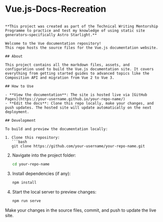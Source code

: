 # Vue.js-Docs-Recreation
````

**This project was created as part of the Technical Writing Mentorship Programme to practice and test my knowledge of using static site generators—specifically Astro Starlight.**

Welcome to the Vue documentation repository!  
This repo hosts the source files for the Vue.js documentation website.

## About

This project contains all the markdown files, assets, and configuration used to build the Vue.js documentation site. It covers everything from getting started guides to advanced topics like the Composition API and migration from Vue 2 to Vue 3.

## How to Use

- **View the documentation**: The site is hosted live via [GitHub Pages](https://your-username.github.io/your-repo-name/)  
- **Edit the docs**: Clone this repo locally, make your changes, and push updates. The hosted site will update automatically on the next deployment.

## Development

To build and preview the documentation locally:

1. Clone this repository:  
   ```bash
   git clone https://github.com/your-username/your-repo-name.git
````

2. Navigate into the project folder:

   ```bash
   cd your-repo-name
   ```

3. Install dependencies (if any):

   ```bash
   npm install
   ```

4. Start the local server to preview changes:

   ```bash
   npm run serve
   ```

Make your changes in the source files, commit, and push to update the live site.



